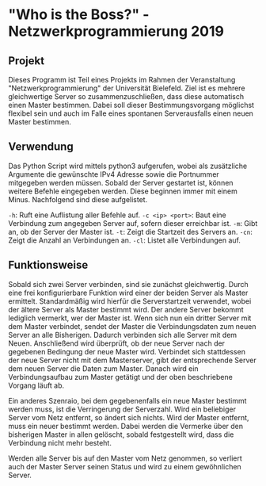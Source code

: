 # "Who is the Boss?" - Netzwerkprogrammierung 2019
## Projekt

Dieses Programm ist Teil eines Projekts im Rahmen der Veranstaltung "Netzwerkprogrammierung" der Universität Bielefeld.
Ziel ist es mehrere gleichwertige Server so zusammenzuschließen, dass diese automatisch einen Master bestimmen. Dabei soll dieser Bestimmungsvorgang möglichst flexibel
sein und auch im Falle eines spontanen Serverausfalls einen neuen Master bestimmen.

## Verwendung

Das Python Script wird mittels python3 aufgerufen, wobei als zusätzliche Argumente die gewünschte IPv4 Adresse sowie die Portnummer mitgegeben werden müssen.
Sobald der Server gestartet ist, können weitere Befehle eingegeben werden. Diese beginnen immer mit einem Minus. Nachfolgend sind diese aufgelistet.

`-h`: 			Ruft eine Auflistung aller Befehle auf.
`-c <ip> <port>`: 	Baut eine Verbindung zum angegeben Server auf, sofern dieser erreichbar ist.
`-m`:			Gibt an, ob der Server der Master ist.
`-t`:			Zeigt die Startzeit des Servers an.
`-cn`:			Zeigt die Anzahl an Verbindungen an.
`-cl`:			Listet alle Verbindungen auf.

## Funktionsweise

Sobald sich zwei Server verbinden, sind sie zunächst gleichwertig. Durch eine frei konfigurierbare Funktion wird einer der beiden Server als Master ermittelt. Standardmäßig
wird hierfür die Serverstartzeit verwendet, wobei der ältere Server als Master bestimmt wird. Der andere Server bekommt lediglich vermerkt, wer der Master ist.
Wenn sich nun ein dritter Server mit dem Master verbindet, sendet der Master die Verbindungsdaten zum neuen Server an alle Bisherigen. Dadurch verbinden sich alle Server mit
dem Neuen. Anschließend wird überprüft, ob der neue Server nach der gegebenen Bedingung der neue Master wird.
Verbindet sich stattdessen der neue Server nicht mit dem Masterserver, gibt der entsprechende Server dem neuen Server die Daten zum Master. Danach wird ein Verbindungsaufbau
zum Master getätigt und der oben beschriebene Vorgang läuft ab.

Ein anderes Szenraio, bei dem gegebenenfalls ein neue Master bestimmt werden muss, ist die Verringerung der Serverzahl. Wird ein beliebiger Server vom Netz entfernt, so
ändert sich nichts. Wird der Master entfernt, muss ein neuer bestimmt werden. Dabei werden die Vermerke über den bisherigen Master in allen gelöscht, sobald festgestellt wird,
dass die Verbindung nicht mehr besteht.

Werden alle Server bis auf den Master vom Netz genommen, so verliert auch der Master Server seinen Status und wird zu einem gewöhnlichen Server.
